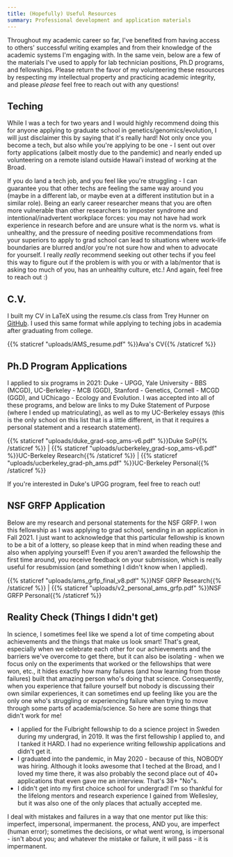 ```yaml
---
title: (Hopefully) Useful Resources
summary: Professional development and application materials
---
```


Throughout my academic career so far, I've benefited from having access to others' successful writing examples and from their knowledge of the academic systems I'm engaging with. In the same vein, below are a few of the materials I've used to apply for lab technician positions, Ph.D programs, and fellowships. Please return the favor of my volunteering these resources by respecting my intellectual property and practicing academic integrity, and please *please* feel free to reach out with any questions!

Teching
--------

While I was a tech for two years and I would highly recommend doing this for anyone applying to graduate school in genetics/genomics/evolution, I will just disclaimer this by saying that it's really hard! Not only once you become a tech, but also while you're applying to be one - I sent out over forty applications (albeit mostly due to the pandemic) and nearly ended up volunteering on a remote island outside Hawai'i instead of working at the Broad. 

If you do land a tech job, and you feel like you're struggling - I can guarantee you that other techs are feeling the same way around you (maybe in a different lab, or maybe even at a different institution but in a similar role). Being an early career researcher means that you are often more vulnerable than other researchers to imposter syndrome and intentional/inadvertent workplace forces: you may not have had work experience in research before and are unsure what is the norm vs. what is unhealthy, and the pressure of needing positive recommendations from your superiors to apply to grad school can lead to situations where work-life boundaries are blurred and/or you're not sure how and when to advocate for yourself. I really *really* recommend seeking out other techs if you feel this way to figure out if the problem is with you or with a lab/mentor that is asking too much of you, has an unhealthy culture, etc.! And again, feel free to reach out :)

C.V.
-------

I built my CV in LaTeX using the resume.cls class from Trey Hunner on [GitHub](https://github.com/treyhunner/resume/blob/master/resume.cls). I used this same format while applying to teching jobs in academia after graduating from college.

{{% staticref "uploads/AMS_resume.pdf" %}}Ava's CV{{% /staticref %}}

Ph.D Program Applications
---------

I applied to six programs in 2021: Duke - UPGG, Yale University - BBS (MCGD), UC-Berkeley - MCB (GGD), Stanford - Genetics, Cornell - MCGD (GGD), and UChicago - Ecology and Evolution. I was accepted into all of these programs, and below are links to my Duke Statement of Purpose (where I ended up matriculating), as well as to my UC-Berkeley essays (this is the only school on this list that is a little different, in that it requires a personal statement and a research statement).

{{% staticref "uploads/duke_grad-sop_ams-v6.pdf" %}}Duke SoP{{% /staticref %}} | {{% staticref "uploads/ucberkeley_grad-sop_ams-v6.pdf" %}}UC-Berkeley Research{{% /staticref %}} | {{% staticref "uploads/ucberkeley_grad-ph_ams.pdf" %}}UC-Berkeley Personal{{% /staticref %}}

If you're interested in Duke's UPGG program, feel free to reach out!

NSF GRFP Application
---------

Below are my research and personal statements for the NSF GRFP. I won this fellowship as I was applying to grad school, sending in an application in Fall 2021. I just want to acknowledge that this particular fellowship is known to be a bit of a lottery, so please keep that in mind when reading these and also when applying yourself! Even if you aren't awarded the fellowship the first time around, you receive feedback on your submission, which is really useful for resubmission (and something I didn't know when I applied).

{{% staticref "uploads/ams_grfp_final_v8.pdf" %}}NSF GRFP Research{{% /staticref %}} | {{% staticref "uploads/v2_personal_ams_grfp.pdf" %}}NSF GRFP Personal{{% /staticref %}}

Reality Check (Things I didn't get)
---------

In science, I sometimes feel like we spend a lot of time competing about achievements and the things that make us look smart! That's great, especially when we celebrate each other for our achievements and the barriers we've overcome to get there, but it can also be isolating - when we focus only on the experiments that worked or the fellowships that were won, etc., it hides exactly how many failures (and how learning from those failures) built that amazing person who's doing that science. Consequently, when you experience that failure yourself but nobody is discussing their own similar experiences, it can sometimes end up feeling like you are the only one who's struggling or experiencing failure when trying to move through some parts of academia/science. So here are some things that didn't work for me!

  - I applied for the Fulbright fellowship to do a science project in Sweden during my undergrad, in 2019. It was the first fellowship I applied to, and I tanked it HARD. I had no experience writing fellowship applications and didn't get it.
  - I graduated into the pandemic, in May 2020 - because of this, NOBODY was hiring. Although it looks awesome that I teched at the Broad, and I loved my time there, it was also probably the second place out of 40+ applications that even gave me an interview. That's 38+ "No"s.
  - I didn't get into my first choice school for undergrad! I'm so thankful for the lifelong mentors and research experience I gained from Wellesley, but it was also one of the only places that actually accepted me.

I deal with mistakes and failures in a way that one mentor put like this: imperfect, impersonal, impermanent. the process, AND you, are imperfect (human error); sometimes the decisions, or what went wrong, is impersonal - isn't about you; and whatever the mistake or failure, it will pass - it is impermanent.
